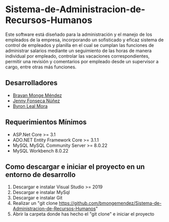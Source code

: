 # Sistema-de-Administracion-de-Recursos-Humanos

Este software está diseñado para la administración y el manejo de los empleados de la empresa, incorporando un sofisticado y eficaz sistema de control de empleados y planilla en el cual se cumplan las funciones de administrar salarios mediante un seguimiento de las horas de manera individual por empleado, controlar las vacaciones correspondientes, permitir una revisión y comentarios por empleado desde un supervisor a cargo, entre otras más funciones.

## Desarrolladores

* [Brayan Monge Méndez](http://github.com/bmongemendez)
* [Jenny Fonseca Núñez](http://github.com)
* [Byron Leal Mora](http://github.com)

## Requerimientos Mínimos

* ASP.Net Core >= 3.1
* ADO.NET Entity Framework Core >= 3.1.1
* MySQL MySQL Community Server >= 8.0.22
* MySQL Workbench 8.0.22

## Como descargar e iniciar el proyecto en un entorno de desarrollo

1. Descargar e instalar Visual Studio >= 2019
2. Descargar e instalar MySql
3. Descargar e instalar Git
4. Realizar un "git clone https://github.com/bmongemendez/Sistema-de-Administracion-de-Recursos-Humanos" 
5. Abrir la carpeta donde has hecho el "git clone" e iniciar el proyecto
